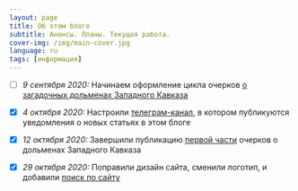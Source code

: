 ```yaml
---
layout: page
title: Об этом блоге
subtitle: Анонсы. Планы. Текущая работа.
cover-img: /img/main-cover.jpg
language: ru
tags: [информация]
---
```

- [ ]  _9 сентября 2020:_ Начинаем оформление цикла очерков [о загадочных дольменах Западного Кавказа][bfc69183]

- [X]  _4 октября 2020:_ Настроили [телеграм-канал][a85077ec], в котором публикуются уведомления о новых статьях в этом блоге

- [X]  _12 октября 2020:_ Завершили публикацию [первой части][fc339afa] очерков о дольменах Западного Кавказа

- [X]  _29 октября 2020:_ Поправили дизайн сайта, сменили логотип, и добавили [поиск по сайту][9f6be73e]


  [bfc69183]: /../mysteries-dolmens-intro/ "Тайны тысячелетних дольменов Кубани"
  [a85077ec]: /../telegram "Информационный канал в поддержку этого блога"
  [fc339afa]: /../index-dolmens/#ch1 "Оглавление к циклу очерков о дольменах Западного Кавказа"
  [9f6be73e]: /../search/ "Яндекс.поиск по сайту"
